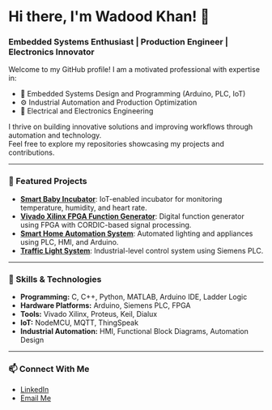 # Hi there, I'm Wadood Khan! 👋  
### Embedded Systems Enthusiast | Production Engineer | Electronics Innovator  

Welcome to my GitHub profile! I am a motivated professional with expertise in:  
- 🌟 Embedded Systems Design and Programming (Arduino, PLC, IoT)  
- ⚙️ Industrial Automation and Production Optimization  
- 🔌 Electrical and Electronics Engineering  

I thrive on building innovative solutions and improving workflows through automation and technology.  
Feel free to explore my repositories showcasing my projects and contributions.  

---

### 🌟 Featured Projects  
- [**Smart Baby Incubator**](#): IoT-enabled incubator for monitoring temperature, humidity, and heart rate.  
- [**Vivado Xilinx FPGA Function Generator**](#): Digital function generator using FPGA with CORDIC-based signal processing.  
- [**Smart Home Automation System**](#): Automated lighting and appliances using PLC, HMI, and Arduino.  
- [**Traffic Light System**](#): Industrial-level control system using Siemens PLC.  

---

### 🔧 Skills & Technologies  
- **Programming:** C, C++, Python, MATLAB, Arduino IDE, Ladder Logic  
- **Hardware Platforms:** Arduino, Siemens PLC, FPGA  
- **Tools:** Vivado Xilinx, Proteus, Keil, Dialux  
- **IoT:** NodeMCU, MQTT, ThingSpeak  
- **Industrial Automation:** HMI, Functional Block Diagrams, Automation Design  

---

### 📫 Connect With Me  
- [LinkedIn](https://www.linkedin.com/in/wadood-khan/)  
- [Email Me](mailto:wadoodkhan8181@gmail.com)   
